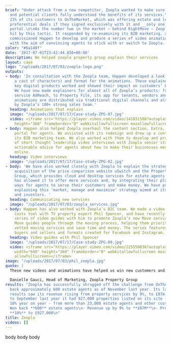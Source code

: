 ```yaml
---
brief: "Under attack from a new competitor, Zoopla wanted to make sure its existing
  and potential clients fully understood the benefits of its services.\n\nIt had lost
  23% of its customers to OnTheMarket, which was offering estate and letting agents
  preferential deals if they signed exclusively with it and __only one other__ property
  portal.\n\nAs the number two in the market – behind RightMove – Zoopla was hardest
  hit by this tactic. It responded by re-examining its B2B marketing, and as a result
  commissioned Happen to develop and produce a series of video animation explainers,
  with the aim of convincing agents to stick with or switch to Zoopla. "
color: "#6a148f"
date: '2017-07-01T23:42:44.856+00:00'
description: We helped zoopla property group explain their services
layout: case
logo: "/uploads/2017/07/03/zoopla-logo.png"
outputs:
- body: 'In consultation with the Zoopla team, Happen developed a look (including
    a cast of characters) and format for the animations. These explained how Zoopla’s
    key digital products worked and showed their impact on customers’ businesses.
    We have now made explainers for almost all of Zoopla’s products: from its remarketing
    service AdReach, to Property File, its app for tenants, vendors and agents. Our
    animations are distributed via traditional digital channels and also used in presentations
    by Zoopla’s 100+ strong sales team.'
  heading: Animations that explain
  image: "/uploads/2017/07/17/Case-study-ZPG-07.jpg"
  video: <iframe src="https://player.vimeo.com/video/141031500?autoplay=1" width="640"
    height="360" frameborder="0" webkitallowfullscreen mozallowfullscreen allowfullscreen></iframe>
- body: Happen also helped Zoopla overhaul the content section, Extra, of its ZooplaPro
    portal for agents. We assisted with its redesign and drew up a content plan with
    its B2B marketing team. We also worked with them to develop and produce a series
    of short thought leadership video interviews with Zoopla senior staff. These provided
    actionable advice for agents about how to make their businesses more effective
    online.
  heading: Video interviews
  image: "/uploads/2017/07/17/Case-study-ZPG-02.jpg"
- body: 'We have also worked closely with Zoopla to explain the strategy behind its
    acquisition of the price comparison website uSwitch and the Property Software
    Group, which provides cloud and desktop services for estate agents. The strategy
    has allowed it to offer more services and, by integrating their platforms, new
    ways for agents to serve their customers and make money. We have produced content
    explaining this ‘market, manage and maximise’ strategy aimed at its customers
    and investors. '
  heading: Communicating new services
  image: "/uploads/2017/07/03/zoopla_services.jpg"
- body: Happen has also worked with Zoopla’s B2C team. We made a video about its Running
    Costs tool with TV property expert Phil Spencer, and have recently produced a
    series of video guides with him to promote Zoopla’s new Move service to homemovers.
    Move guides people through the moving process, helping them prioritise jobs, find
    vetted moving services and save time and money. The series features advice for
    buyers and sellers and formats created for Facebook and Instagram.
  heading: Video guides with Phil Spencer
  image: "/uploads/2017/07/17/Case-study-ZPG-09.jpg"
  video: <iframe src="https://player.vimeo.com/video/225550836?autoplay=1&color=6A148F&title=0&byline=0&portrait=0"
    width="640" height="360" frameborder="0" webkitallowfullscreen mozallowfullscreen
    allowfullscreen></iframe>
image: "/uploads/2017/07/03/phil_zoopla.jpg"
quote: |
  These new videos and animations have helped us win new customers and convince existing ones to use more of our services. We couldn’t be happier.

  Danielle Gauci, Head of Marketing, Zoopla Property Group
results: "Zoopla has successfully shrugged off the challenge from OnTheMarket, winning
  back approximately 600 estate agents as of November last year. Its last full-year
  results saw its revenue rising from property services by 9%, to £87m. Over the year
  to September last year it had 927,000 properties listed on its site - up almost
  10% year on year - from more than 23,000 estate agents and other customers. \n\n-
  Won back **600** estate agents\n- Revenue up by 9% to **£87M**\n- Properties up
  **10%** to £927,000\n"
title: Zoopla
videos: []
---
```


body body body